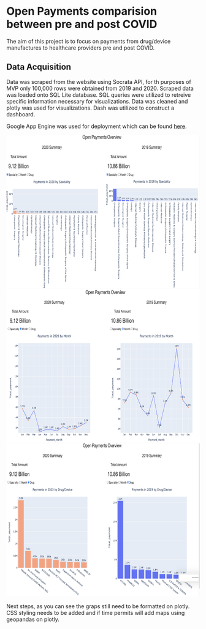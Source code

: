 # Open Payments comparision between pre and post COVID

The aim of this project is to focus on payments from drug/device manufactures to healthcare providers pre and post COVID. 

## Data Acquisition 

Data was scraped from the website using Socrata API, for th purposes of MVP only 100,000 rows were obtained from 2019 and 2020. Scraped data was loaded onto SQL Lite database. SQL queries were utilized to retreive specific information necessary for visualizations. Data was cleaned and plotly was used for visualizations. Dash was utilized to construct a dashboard.

Google App Engine was used for deployment which can be found [here](https://cms-openpayments-dot-metis-engineering-319923.wl.r.appspot.com/). 

<img src="Screen Shot 2021-07-20 at 12.44.10 PM.png" alt="Payment_Speciality" width="600" height = "400"/>  <img src="Screen Shot 2021-07-20 at 12.44.24 PM.png" alt="Payment_month" width="600" height = "400"/> <img src="Screen Shot 2021-07-20 at 12.44.42 PM.png" alt="Payments_Drug" width="600" height = "400"/> 

Next steps, as you can see the graps still need to be formatted on plotly. CSS styling needs to be added and if time permits will add maps using geopandas on plotly.
